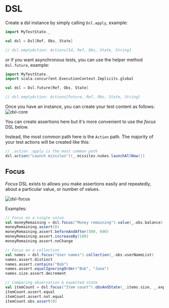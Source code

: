 # DSL

Create a dsl instance by simply calling `Dsl.apply`, example:

```scala
import MyTestState._

val dsl = Dsl[Ref, Obs, State]

// dsl.emptyAction: Actions[Id, Ref, Obs, State, String]
```

or if you want asynchronous tests, you can use the helper method `Dsl.future`, example:

```scala
import MyTestState._
import scala.concurrent.ExecutionContext.Implicits.global

val dsl = Dsl.future[Ref, Obs, State]

// dsl.emptyAction: Actions[Future, Ref, Obs, State, String]
```

Once you have an instance, you can create your test content as follows:
![dsl-core](https://cdn.rawgit.com/japgolly/test-state/master/doc/dsl-core.gv.svg)

You can create assertions here but it's more convenient to use the *focus* DSL below.

Instead, the most common path here is the `Action` path.
The majority of your test actions will be created like this:

```scala
// .action .apply is the most common path
dsl.action("Launch missiles")(_.missiles.nukes.launchAllNow())
```

## Focus

*Focus* DSL exists to allows you make assertions easily and repeatedly,
about a particular value, or number of values.

![dsl-focus](https://cdn.rawgit.com/japgolly/test-state/master/doc/dsl-focus.gv.svg)

Examples:
```scala
// Focus on a single value
val moneyRemaining = dsl.focus("Money remaining").value(_.obs.balance)
moneyRemaining.assert(0)
moneyRemaining.assert.beforeAndAfter(500, 600)
moneyRemaining.assert.increaseBy(100)
moneyRemaining.assert.noChange

// Focus on a collection
val names = dsl.focus("User names").collection(_.obs.userNameList)
names.assert.distinct
names.assert.contains("Bob")
names.assert.equalIgnoringOrder("Bob", "Jane")
names.size.assert.decrement

// Comparing observation & expected state
val itemCount = dsl.focus("Item count").obsAndState(_.items.size, _.expectedCount)
itemCount.assert.equal
itemCount.assert.not.equal
itemCount.obs.assert(0)
```
